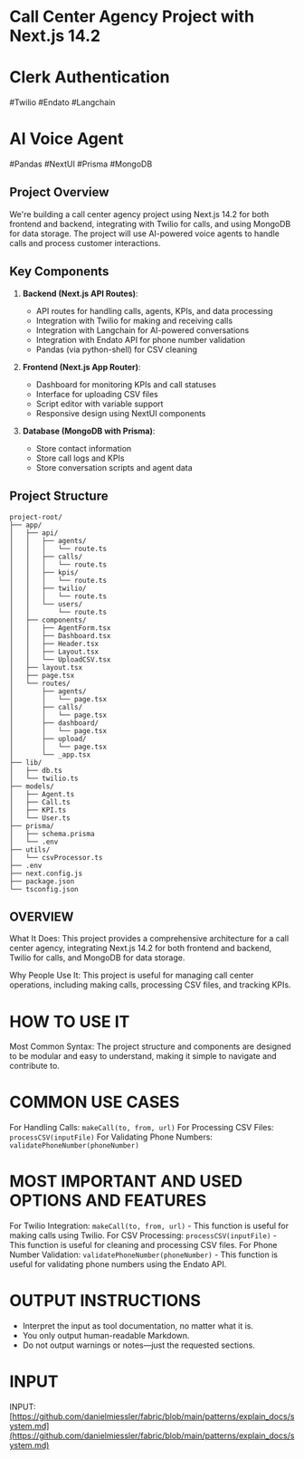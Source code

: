 # Call Center Agency Project with Next.js 14.2
# Clerk Authentication

#Twilio
#Endato
#Langchain
# AI Voice Agent
#Pandas
#NextUI
#Prisma
#MongoDB

## Project Overview

We're building a call center agency project using Next.js 14.2 for both frontend and backend, integrating with Twilio for calls, and using MongoDB for data storage. The project will use AI-powered voice agents to handle calls and process customer interactions.

## Key Components

1. **Backend (Next.js API Routes)**:
   - API routes for handling calls, agents, KPIs, and data processing
   - Integration with Twilio for making and receiving calls
   - Integration with Langchain for AI-powered conversations
   - Integration with Endato API for phone number validation
   - Pandas (via python-shell) for CSV cleaning

2. **Frontend (Next.js App Router)**:
   - Dashboard for monitoring KPIs and call statuses
   - Interface for uploading CSV files
   - Script editor with variable support
   - Responsive design using NextUI components

3. **Database (MongoDB with Prisma)**:
   - Store contact information
   - Store call logs and KPIs
   - Store conversation scripts and agent data

## Project Structure

```
project-root/
├── app/
│   ├── api/
│   │   ├── agents/
│   │   │   └── route.ts
│   │   ├── calls/
│   │   │   └── route.ts
│   │   ├── kpis/
│   │   │   └── route.ts
│   │   ├── twilio/
│   │   │   └── route.ts
│   │   └── users/
│   │       └── route.ts
│   ├── components/
│   │   ├── AgentForm.tsx
│   │   ├── Dashboard.tsx
│   │   ├── Header.tsx
│   │   ├── Layout.tsx
│   │   └── UploadCSV.tsx
│   ├── layout.tsx
│   ├── page.tsx
│   └── routes/
│       ├── agents/
│       │   └── page.tsx
│       ├── calls/
│       │   └── page.tsx
│       ├── dashboard/
│       │   └── page.tsx
│       ├── upload/
│       │   └── page.tsx
│       └── _app.tsx
├── lib/
│   ├── db.ts
│   └── twilio.ts
├── models/
│   ├── Agent.ts
│   ├── Call.ts
│   ├── KPI.ts
│   └── User.ts
├── prisma/
│   ├── schema.prisma
│   └── .env
├── utils/
│   └── csvProcessor.ts
├── .env
├── next.config.js
├── package.json
└── tsconfig.json
```

## OVERVIEW

What It Does: This project provides a comprehensive architecture for a call center agency, integrating Next.js 14.2 for both frontend and backend, Twilio for calls, and MongoDB for data storage.

Why People Use It: This project is useful for managing call center operations, including making calls, processing CSV files, and tracking KPIs.

# HOW TO USE IT

Most Common Syntax: The project structure and components are designed to be modular and easy to understand, making it simple to navigate and contribute to.

# COMMON USE CASES

For Handling Calls: `makeCall(to, from, url)`
For Processing CSV Files: `processCSV(inputFile)`
For Validating Phone Numbers: `validatePhoneNumber(phoneNumber)`

# MOST IMPORTANT AND USED OPTIONS AND FEATURES

For Twilio Integration: `makeCall(to, from, url)` - This function is useful for making calls using Twilio.
For CSV Processing: `processCSV(inputFile)` - This function is useful for cleaning and processing CSV files.
For Phone Number Validation: `validatePhoneNumber(phoneNumber)` - This function is useful for validating phone numbers using the Endato API.

# OUTPUT INSTRUCTIONS

* Interpret the input as tool documentation, no matter what it is.
* You only output human-readable Markdown.
* Do not output warnings or notes—just the requested sections.

# INPUT

INPUT: [https://github.com/danielmiessler/fabric/blob/main/patterns/explain_docs/system.md](https://github.com/danielmiessler/fabric/blob/main/patterns/explain_docs/system.md)

